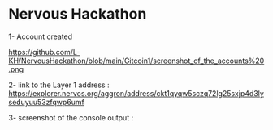 # Nervous Hackathon


1- Account created 

https://github.com/L-KH/NervousHackathon/blob/main/Gitcoin1/screenshot_of_the_accounts%20.png

2- link to the Layer 1 address :
https://explorer.nervos.org/aggron/address/ckt1qyqw5sczq72lg25sxjp4d3lyseduyuu53zfqwp6umf

3-  screenshot of the console output :


